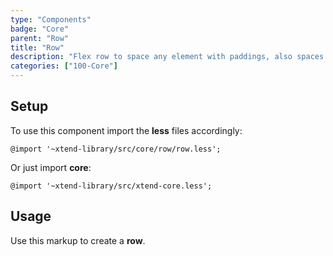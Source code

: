 ```yaml
---
type: "Components"
badge: "Core"
parent: "Row"
title: "Row"
description: "Flex row to space any element with paddings, also spaces vertically."
categories: ["100-Core"]
---
```


## Setup

To use this component import the **less** files accordingly:

```less
@import '~xtend-library/src/core/row/row.less';
```

Or just import **core**:

```less
@import '~xtend-library/src/xtend-core.less';
```

## Usage

Use this markup to create a **row**.

<script type="text/plain" class="language-markup">
  <div class="row">
    <!-- content -->
  </div>
</script>
